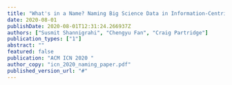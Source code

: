 ```yaml
---
title: "What's in a Name? Naming Big Science Data in Information-Centric Networking"
date: 2020-08-01
publishDate: 2020-08-01T12:31:24.266937Z
authors: ["Susmit Shannigrahi", "Chengyu Fan", "Craig Partridge"]
publication_types: ["1"]
abstract: ""
featured: false
publication: "ACM ICN 2020 "
author_copy: "icn_2020_naming_paper.pdf"
published_version_url: "#"
---
```


